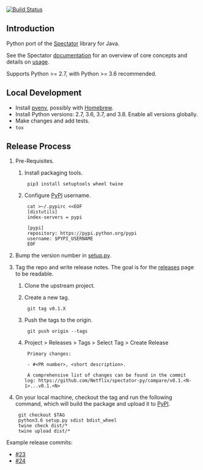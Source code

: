 
[![Build Status](https://travis-ci.org/Netflix/spectator-py.svg)](https://travis-ci.org/Netflix/spectator-py/builds)

## Introduction

Python port of the [Spectator] library for Java.

See the Spectator [documentation] for an overview of core concepts and details on [usage].

Supports Python >= 2.7, with Python >= 3.6 recommended.

[Spectator]: https://github.com/Netflix/spectator/
[documentation]: https://netflix.github.io/atlas-docs/spectator/
[usage]: https://netflix.github.io/atlas-docs/spectator/lang/py/usage/

## Local Development

* Install [pyenv](https://github.com/pyenv/pyenv), possibly with [Homebrew](https://brew.sh/).
* Install Python versions: 2.7, 3.6, 3.7, and 3.8. Enable all versions globally.
* Make changes and add tests.
* `tox`

## Release Process

1. Pre-Requisites.

    1. Install packaging tools.

            pip3 install setuptools wheel twine

    1. Configure [PyPI] username.

            cat >~/.pypirc <<EOF
            [distutils]
            index-servers = pypi

            [pypi]
            repository: https://pypi.python.org/pypi
            username: $PYPI_USERNAME
            EOF

1. Bump the version number in [setup.py](./setup.py).

1. Tag the repo and write release notes. The goal is for the [releases] page to be readable.

    1. Clone the upstream project.

    1. Create a new tag.

            git tag v0.1.X

    1. Push the tags to the origin.

            git push origin --tags

    1. Project > Releases > Tags > Select Tag > Create Release

            Primary changes:

            - #<PR number>, <short description>.

            A comprehensive list of changes can be found in the commit log: https://github.com/Netflix/spectator-py/compare/v0.1.<N-1>...v0.1.<N>

1. On your local machine, checkout the tag and run the following command, which will build the
package and upload it to [PyPI].

        git checkout $TAG
        python3.6 setup.py sdist bdist_wheel
        twine check dist/*
        twine upload dist/*

Example release commits:

* [#23](https://github.com/Netflix/spectator-py/commit/5f8ed9dc14ff97315bf579c8d431a00a17037fc0)
* [#24](https://github.com/Netflix/spectator-py/commit/10bf2d0345175f014035d36adb15e2d6ae69e10c)

[PyPI]: https://pypi.org/project/netflix-spectator-py/
[releases]: https://github.com/Netflix/spectator-py/releases

